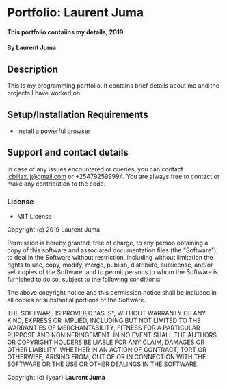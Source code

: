 # Portfolio: Laurent Juma
#### This portfolio contaiins my details, 2019
#### By **Laurent Juma**
## Description
This is my programming portfolio. It contains brief details about me and the projects I have worked on.
## Setup/Installation Requirements
* Install a powerful browser
## Support and contact details
In case of any issues encountered or queries, you can contact lcbillax.lj@gmail.com or +254792599994. You are always free to contact
or make any contribution to the code.
### License
* MIT License

Copyright (c) 2019 Laurent Juma

Permission is hereby granted, free of charge, to any person obtaining a copy
of this software and associated documentation files (the "Software"), to deal
in the Software without restriction, including without limitation the rights
to use, copy, modify, merge, publish, distribute, sublicense, and/or sell
copies of the Software, and to permit persons to whom the Software is
furnished to do so, subject to the following conditions:

The above copyright notice and this permission notice shall be included in all
copies or substantial portions of the Software.

THE SOFTWARE IS PROVIDED "AS IS", WITHOUT WARRANTY OF ANY KIND, EXPRESS OR
IMPLIED, INCLUDING BUT NOT LIMITED TO THE WARRANTIES OF MERCHANTABILITY,
FITNESS FOR A PARTICULAR PURPOSE AND NONINFRINGEMENT. IN NO EVENT SHALL THE
AUTHORS OR COPYRIGHT HOLDERS BE LIABLE FOR ANY CLAIM, DAMAGES OR OTHER
LIABILITY, WHETHER IN AN ACTION OF CONTRACT, TORT OR OTHERWISE, ARISING FROM,
OUT OF OR IN CONNECTION WITH THE SOFTWARE OR THE USE OR OTHER DEALINGS IN THE
SOFTWARE.

Copyright (c) {year} **Laurent Juma**
